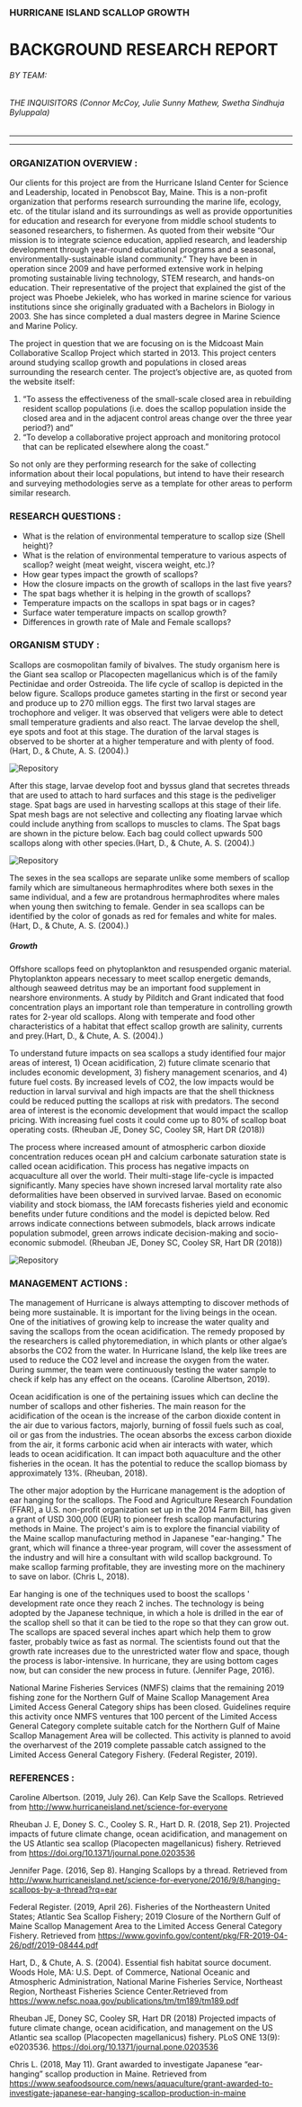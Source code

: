 ### HURRICANE ISLAND SCALLOP GROWTH 
# BACKGROUND RESEARCH REPORT
###### BY TEAM:
###### THE INQUISITORS (Connor McCoy, Julie Sunny Mathew, Swetha Sindhuja Byluppala)
--------
--------
### ORGANIZATION OVERVIEW :

Our clients for this project are from the Hurricane Island Center for Science and Leadership, located in Penobscot Bay, Maine. This is a non-profit organization that performs research surrounding the marine life, ecology, etc. of the titular island and its surroundings as well as provide opportunities for education and research for everyone from middle school students to seasoned researchers, to fishermen. As quoted from their website “Our mission is to integrate science education, applied research, and leadership development through year-round educational programs and a seasonal, environmentally-sustainable island community.” They have been in operation since 2009 and have performed extensive work in helping promoting sustainable living technology, STEM research, and hands-on education. Their representative of the project that explained the gist of the project was Phoebe Jekielek, who has worked in marine science for various institutions since she originally graduated with a Bachelors in Biology in 2003. She has since completed a dual masters degree in Marine Science and Marine Policy.
  

The project in question that we are focusing on is the Midcoast Main Collaborative Scallop Project which started in 2013. This project centers around studying scallop growth and populations in closed areas surrounding the research center. The project’s objective are, as quoted from the website itself:  
1. “To assess the effectiveness of the small-scale closed area in rebuilding resident scallop populations (i.e. does the scallop population inside the closed area and in the adjacent control areas change over the three year period?) and”  
2. “To develop a collaborative project approach and monitoring protocol that can be replicated elsewhere along the coast.”  

So not only are they performing research for the sake of collecting information about their local populations, but intend to have their research and surveying methodologies serve as a template for other areas to perform similar research.



### RESEARCH QUESTIONS :

  * What is the relation of environmental temperature to scallop size (Shell height)?
  * What is the relation of environmental temperature to various aspects of scallop? weight (meat weight, viscera weight, etc.)?
  * How gear types impact the growth of scallops?
  * How the closure impacts on the growth of scallops in the last five years?
  * The spat bags whether it is helping in the growth of scallops?
  * Temperature impacts on the scallops in spat bags or in cages?
  * Surface water temperature impacts on scallop growth?
  * Differences in growth rate of Male and Female scallops?


### ORGANISM STUDY :

Scallops are cosmopolitan family of bivalves. The study organism here is the Giant sea scallop or Placopecten magellanicus which is of the family Pectinidae and order Ostreoida. The life cycle of scallop is depicted in the below figure. Scallops produce gametes starting in the first or second year and produce up to 270 million eggs. The first two larval stages are trochophore and veliger. It was observed that veligers were able to detect small temperature gradients and also react. The larvae develop the shell, eye spots and foot at this stage. The duration of the larval stages is observed to be shorter at a higher temperature and with plenty of food. (Hart, D., & Chute, A. S. (2004).)  

![Repository](https://upload.wikimedia.org/wikipedia/commons/8/86/Scallop_lifecycle.png)

After this stage, larvae develop foot and byssus gland that secretes threads that are used to attach to hard surfaces and this stage is the pediveliger stage. Spat bags are used in harvesting scallops at this stage of their life. Spat mesh bags are not selective and collecting any floating larvae which could include anything from scallops to muscles to clams. The Spat bags are shown in the picture below. Each bag could collect upwards 500 scallops along with other species.(Hart, D., & Chute, A. S. (2004).)  

![Repository](https://upload.wikimedia.org/wikipedia/commons/0/03/Spat_bag.png)


The sexes in the sea scallops are separate unlike some members of scallop family which are simultaneous hermaphrodites where both sexes in the same individual, and a few are protandrous hermaphrodites where males when young then switching to female.  Gender in sea scallops can be identified by the color of gonads as red for females and white for males.(Hart, D., & Chute, A. S. (2004).)  

##### Growth
 
Offshore scallops feed on phytoplankton and resuspended organic material. Phytoplankton appears necessary to meet scallop energetic demands, although seaweed detritus may be an important food supplement in nearshore environments. A study by Pilditch and Grant indicated that food concentration plays an important role than temperature in controlling growth rates for 2-year old scallops. Along with temperate and food other characteristics of a habitat that effect scallop growth are salinity, currents and prey.(Hart, D., & Chute, A. S. (2004).)  

To understand future impacts on sea scallops a study identified four major areas of interest, 1) Ocean acidification, 2) future climate scenario that includes economic development, 3) fishery management scenarios, and 4) future fuel costs. By increased levels of CO2, the low impacts would be reduction in larval survival and high impacts are that the shell thickness could be reduced putting the scallops at risk with predators. The second area of interest is the economic development that would impact the scallop pricing. With increasing fuel costs it could come up to 80% of scallop boat operating costs. (Rheuban JE, Doney SC, Cooley SR, Hart DR (2018))
 
 The process where increased amount of atmospheric carbon dioxide concentration reduces ocean pH and calcium carbonate saturation state is called ocean acidification. This process has negative impacts on acquaculture all over the world. Their multi-stage life-cycle is impacted significantly. Many species have shown incresed larval mortality rate also deformalities have been observed in survived larvae. Based on economic viability and stock biomass, the IAM forecasts fisheries yield and economic benefits under future conditions and the model is depicted below. Red arrows indicate connections between submodels, black arrows indicate population submodel, green arrows indicate decision-making and socio-economic submodel. (Rheuban JE, Doney SC, Cooley SR, Hart DR (2018))

![Repository](https://upload.wikimedia.org/wikipedia/commons/0/0a/Scallop_environment_impacts.png)

### MANAGEMENT ACTIONS :

The management of Hurricane is always attempting to discover methods of being more sustainable. It is important for the living beings in the ocean. One of the initiatives of growing kelp to increase the water quality and saving the scallops from the ocean acidification. The remedy proposed by the researchers is called phytoremediation, in which plants or other algae’s absorbs the CO2 from the water. In Hurricane Island, the kelp like trees are used to reduce the CO2 level and increase the oxygen from the water. During summer, the team were continuously testing the water sample to check if kelp has any effect on the oceans. (Caroline Albertson, 2019).

Ocean acidification is one of the pertaining issues which can decline the number of scallops and other fisheries. The main reason for the acidification of the ocean is the increase of the carbon dioxide content in the air due to various factors, majorly, burning of fossil fuels such as coal, oil or gas from the industries. The ocean absorbs the excess carbon dioxide from the air, it forms carbonic acid when air interacts with water, which leads to ocean acidification. It can impact both aquaculture and the other fisheries in the ocean. It has the potential to reduce the scallop biomass by approximately 13%. (Rheuban, 2018).

The other major adoption by the Hurricane management is the adoption of ear hanging for the scallops. The Food and Agriculture Research Foundation (FFAR), a U.S. non-profit organization set up in the 2014 Farm Bill, has given a grant of USD 300,000 (EUR) to pioneer fresh scallop manufacturing methods in Maine. The project's aim is to explore the financial viability of the Maine scallop manufacturing method in Japanese "ear-hanging." The grant, which will finance a three-year program, will cover the assessment of the industry and will hire a consultant with wild scallop background. To make scallop farming profitable, they are investing more on the machinery to save on labor. (Chris L, 2018).

Ear hanging is one of the techniques used to boost the scallops ' development rate once they reach 2 inches. The technology is being adopted by the Japanese technique, in which a hole is drilled in the ear of the scallop shell so that it can be tied to the rope so that they can grow out. The scallops are spaced several inches apart which help them to grow faster, probably twice as fast as normal. The scientists found out that the growth rate increases due to the unrestricted water flow and space, though the process is labor-intensive. In hurricane, they are using bottom cages now, but can consider the new process in future. (Jennifer Page, 2016).

National Marine Fisheries Services (NMFS) claims that the remaining 2019 fishing zone for the Northern Gulf of Maine Scallop Management Area Limited Access General Category ships has been closed. Guidelines require this activity once NMFS ventures that 100 percent of the Limited Access General Category complete suitable catch for the Northern Gulf of Maine Scallop Management Area will be collected. This activity is planned to avoid the overharvest of the 2019 complete passable catch assigned to the Limited Access General Category Fishery. (Federal Register, 2019).


### REFERENCES :
Caroline Albertson. (2019, July 26). Can Kelp Save the Scallops. Retrieved from http://www.hurricaneisland.net/science-for-everyone

Rheuban J. E, Doney S. C., Cooley S. R., Hart D. R. (2018, Sep 21). Projected impacts of future climate change, ocean acidification, 
and management on the US Atlantic sea scallop (Placopecten magellanicus) fishery. Retrieved from 
https://doi.org/10.1371/journal.pone.0203536

Jennifer Page. (2016, Sep 8). Hanging Scallops by a thread. Retrieved from 
http://www.hurricaneisland.net/science-for-everyone/2016/9/8/hanging-scallops-by-a-thread?rq=ear

Federal Register. (2019, April 26). Fisheries of the Northeastern United States; Atlantic Sea Scallop Fishery; 
2019 Closure of the Northern Gulf of Maine Scallop Management Area to the Limited Access General Category Fishery. 
Retrieved from https://www.govinfo.gov/content/pkg/FR-2019-04-26/pdf/2019-08444.pdf  

Hart, D., & Chute, A. S. (2004). Essential fish habitat source document. Woods Hole, MA: U.S. Dept. of Commerce, National Oceanic and Atmospheric Administration, National Marine Fisheries Service, Northeast Region, Northeast Fisheries Science Center.Retrieved from https://www.nefsc.noaa.gov/publications/tm/tm189/tm189.pdf

Rheuban JE, Doney SC, Cooley SR, Hart DR (2018) Projected impacts of future climate change, ocean acidification, and management on the US Atlantic sea scallop (Placopecten magellanicus) fishery. PLoS ONE 13(9): e0203536. https://doi.org/10.1371/journal.pone.0203536

Chris L. (2018, May 11). Grant awarded to investigate Japanese “ear-hanging” scallop production in Maine. Retrieved from https://www.seafoodsource.com/news/aquaculture/grant-awarded-to-investigate-japanese-ear-hanging-scallop-production-in-maine
